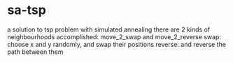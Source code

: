 # sa-tsp
a solution to tsp problem with simulated annealing
there are 2 kinds of neighbourhoods accomplished: move_2_swap and move_2_reverse
swap: choose x and y randomly, and swap their positions
reverse: and reverse the path between them
